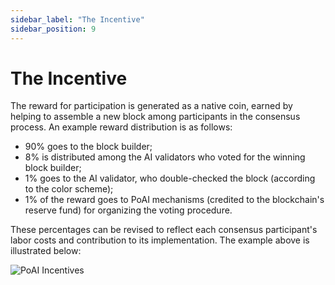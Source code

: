 ```yaml
---
sidebar_label: "The Incentive"
sidebar_position: 9
---
```


# The Incentive

The reward for participation is generated as a native coin, earned by helping to assemble a new block among participants in the consensus process. An example reward distribution is as follows:

* 90% goes to the block builder;
* 8% is distributed among the AI validators who voted for the winning block builder;
* 1% goes to the AI validator, who double-checked the block (according to the color scheme);
* 1% of the reward goes to PoAI mechanisms (credited to the blockchain's reserve fund) for organizing the voting procedure.

These percentages can be revised to reflect each consensus participant's labor costs and contribution to its implementation. The example above is illustrated below:

<div>
<img src="/img/Screenshot 2024-05-01 at 9.07.55 AM.png" alt="PoAI Incentives"/>
</div>
